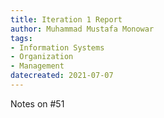 ```yaml
---
title: Iteration 1 Report
author: Muhammad Mustafa Monowar
tags:
- Information Systems
- Organization
- Management
datecreated: 2021-07-07
--- 
```


Notes on #51 
